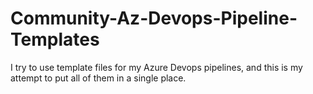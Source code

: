 # Community-Az-Devops-Pipeline-Templates
I try to use template files for my Azure Devops pipelines, and this is my attempt to put all of them in a single place.
